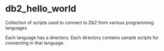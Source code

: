 # db2_hello_world
Collection of scripts used to connect to Db2 from various programming languages

Each language has a directory. Each directory contains sample scripts for connecting in that language.
